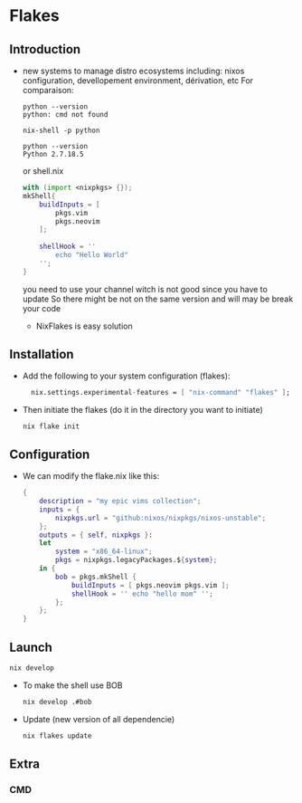 # Flakes 
## Introduction
- new systems to manage distro ecosystems including: nixos configuration, devellopement environment, dérivation, etc
	For comparaison:
	```shell
	python --version
	python: cmd not found
	
	nix-shell -p python
	
	python --version
	Python 2.7.18.5
	```
	or 
	shell.nix
	```shell.nix
	with (import <nixpkgs> {});
	mkShell{
		buildInputs = [
			pkgs.vim
			pkgs.neovim
		];
			
		shellHook = ''
			echo "Hello World"
		'';
	}
	```
	you need to use your channel witch is not good since you have to update
	So there might be not on the same version and will may be break your code
	
	- NixFlakes is easy solution
## Installation
- Add the following to your system configuration (flakes):
	```nix
	  nix.settings.experimental-features = [ "nix-command" "flakes" ];
	```
- Then initiate the flakes (do it in the directory you want to initiate)
	```shell
	nix flake init
	```
## Configuration
- We can modify the flake.nix like this:
	```nix
	{ 
		description = "my epic vims collection"; 
		inputs = { 
			nixpkgs.url = "github:nixos/nixpkgs/nixos-unstable"; 
		}; 
		outputs = { self, nixpkgs }: 
		let 
			system = "x86_64-linux"; 
			pkgs = nixpkgs.legacyPackages.${system}; 
		in { 
			bob = pkgs.mkShell { 
				buildInputs = [ pkgs.neovim pkgs.vim ]; 
				shellHook = '' echo "hello mom" ''; 
			}; 
		}; 
	}
	```
## Launch
```bash
nix develop
```
- To make the shell use BOB
	```bash
	nix develop .#bob
	```
- Update (new version of all dependencie)
	```bash
	nix flakes update
	```
## Extra
### CMD